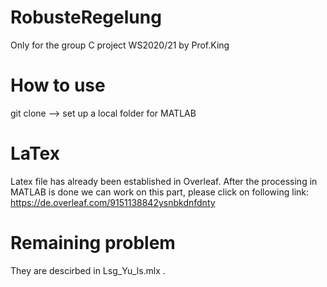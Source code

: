 # RobusteRegelung
Only for the group C project WS2020/21 by Prof.King

# How to use
git clone --> set up a local folder for MATLAB 

# LaTex 
Latex file has already been established in Overleaf. After the processing in MATLAB is done we can work on this part, please click on following link:
https://de.overleaf.com/9151138842ysnbkdnfdnty

# Remaining problem 
They are descirbed in Lsg_Yu_ls.mlx .
